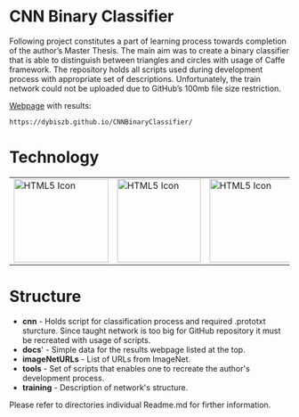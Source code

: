 # CNN Binary Classifier
Following project constitutes a part of learning process towards
completion of the author’s Master Thesis. The main aim was to create
a binary classifier that is able to distinguish between triangles and
circles with usage of Caffe framework. The repository holds all scripts
used during development process with appropriate set of descriptions.
Unfortunately, the train network could not be uploaded due to GitHub’s
100mb file size restriction.

[Webpage](https://dybiszb.github.io/CNNBinaryClassifier/) with results:
```
https://dybiszb.github.io/CNNBinaryClassifier/
```

# Technology
<table>
<tr>
    <td><img src="https://multicorewareinc.com/wp-content/uploads/caffe-logo.png" alt="HTML5 Icon" width="170" height="150"></td>
    <td><img src="https://www.python.org/static/opengraph-icon-200x200.png" alt="HTML5 Icon" width="150" height="150"></td>
    <td><img src="https://upload.wikimedia.org/wikipedia/commons/thumb/a/ab/Linux_Logo_in_Linux_Libertine_Font.svg/2000px-Linux_Logo_in_Linux_Libertine_Font.svg.png" alt="HTML5 Icon" width="150" height="150"></td>
</tr>
</table>

# Structure
* **cnn** - Holds script for classification process and required
.prototxt sturcture. Since taught network is too big for GitHub
repository it must be recreated with usage of scripts.
* **docs**' - Simple data for the results webpage listed at the top.
* **imageNetURLs** - List of URLs from ImageNet.
* **tools** - Set of scripts that enables one to recreate the author's
development process.
* **training** - Description of network's structure.

Please refer to directories individual Readme.md for firther information.
